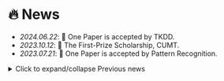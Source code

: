# 🔥 News
- *2024.06.22*: 🎉 One Paper is accepted by TKDD.
- *2023.10.12*: 🎉 The First-Prize Scholarship, CUMT.
- *2023.07.21*: 🎉 One Paper is accepted by Pattern Recognition. 

<details>
  <summary>Click to expand/collapse Previous news</summary>
  <ul>
    <li><i>2022.08.28</i>:👨‍🎓 Pursue a Master's Degree in Computer Science, CUMT, supervised by Prof. <i><a link="https://cs.cumt.edu.cn/info/1096/4454.htm">Shifei Ding</a></i>.
    </li>
    <li><i>2022.06.17</i>:🎓 Achieve Bachelor's Degree in Computer Science and Technology.</li>
    <li><i>2021.09.28</i>:🏫 Recommend for admission to CUMT for a master's degree.
    </li>
  </ul>
</details>
